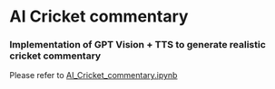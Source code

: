 # AI Cricket commentary
### Implementation of GPT Vision + TTS to generate realistic cricket commentary

Please refer to [AI_Cricket_commentary.ipynb](AI_Cricket_commentary.ipynb)
